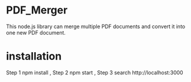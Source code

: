 # PDF_Merger
This node.js library can merge multiple PDF documents and convert it into one new PDF document.

# installation
Step 1 npm install ,
Step 2 npm start ,
Step 3 search http://localhost:3000
